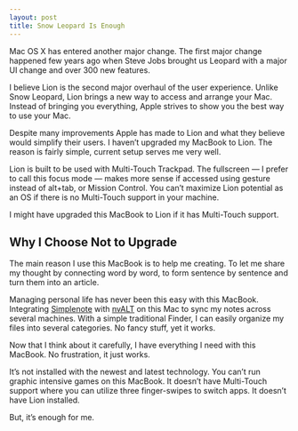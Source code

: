 ```yaml
---
layout: post
title: Snow Leopard Is Enough
---
```

Mac OS X has entered another major change. The first major change happened few years ago when Steve Jobs brought us Leopard  with a major UI change and over 300 new features.

I believe Lion is the second major overhaul of the user experience. Unlike Snow Leopard, Lion brings a new way to access and arrange your Mac. Instead of bringing you everything, Apple strives to show you the best way to use your Mac.

Despite many improvements Apple has made to Lion and what they believe would simplify their users. I haven’t upgraded my MacBook to Lion. The reason is fairly simple, current setup serves me very well.

Lion is built to be used with Multi-Touch Trackpad. The fullscreen — I prefer to call this focus mode — makes more sense if accessed using gesture instead of alt+tab, or Mission Control. You can’t maximize Lion potential as an OS if there is no Multi-Touch support in your machine.

I might have upgraded this MacBook to Lion if it has Multi-Touch support.

## Why I Choose Not to Upgrade

The main reason I use this MacBook is to help me creating. To let me share my thought by connecting word by word, to form sentence by sentence and turn them into an article.

Managing personal life has never been this easy with this MacBook. Integrating [Simplenote][8311-001] with [nvALT][8311-002] on this Mac to sync my notes across several machines. With a simple traditional Finder, I can easily organize my files into several categories. No fancy stuff, yet it works.

Now that I think about it carefully, I have everything I need with this MacBook. No frustration, it just works.

It’s not installed with the newest and latest technology. You can’t run graphic intensive games on this MacBook. It doesn’t have Multi-Touch support where you can utilize three finger-swipes to switch apps. It doesn’t have Lion installed.

But, it’s enough for me.

[8311-001]: http://simplenoteapp.com/ "Simplenote"
[8311-002]: http://brettterpstra.com/projects/nvalt/ "nvALT - BrettTerpstra.com"